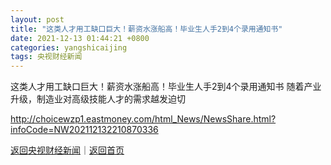```yaml
---
layout: post
title: "这类人才用工缺口巨大！薪资水涨船高！毕业生人手2到4个录用通知书"
date: 2021-12-13 01:44:21 +0800
categories: yangshicaijing
tags: 央视财经新闻
---
```

这类人才用工缺口巨大！薪资水涨船高！毕业生人手2到4个录用通知书
随着产业升级，制造业对高级技能人才的需求越发迫切

<http://choicewzp1.eastmoney.com/html_News/NewsShare.html?infoCode=NW202112132210870336>

[返回央视财经新闻](//finews.withounder.com/yangshicaijing/)｜[返回首页](//finews.withounder.com/)